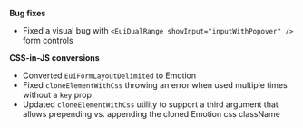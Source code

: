 **Bug fixes**

- Fixed a visual bug with `<EuiDualRange showInput="inputWithPopover" />` form controls

**CSS-in-JS conversions**

- Converted `EuiFormLayoutDelimited` to Emotion
- Fixed `cloneElementWithCss` throwing an error when used multiple times without a `key` prop
- Updated `cloneElementWithCss` utility to support a third argument that allows prepending vs. appending the cloned Emotion css className
